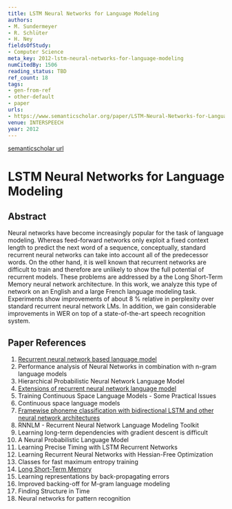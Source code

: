 ```yaml
---
title: LSTM Neural Networks for Language Modeling
authors:
- M. Sundermeyer
- R. Schlüter
- H. Ney
fieldsOfStudy:
- Computer Science
meta_key: 2012-lstm-neural-networks-for-language-modeling
numCitedBy: 1506
reading_status: TBD
ref_count: 18
tags:
- gen-from-ref
- other-default
- paper
urls:
- https://www.semanticscholar.org/paper/LSTM-Neural-Networks-for-Language-Modeling-Sundermeyer-Schlüter/f9a1b3850dfd837793743565a8af95973d395a4e?sort=total-citations
venue: INTERSPEECH
year: 2012
---
```


[semanticscholar url](https://www.semanticscholar.org/paper/LSTM-Neural-Networks-for-Language-Modeling-Sundermeyer-Schlüter/f9a1b3850dfd837793743565a8af95973d395a4e?sort=total-citations)

# LSTM Neural Networks for Language Modeling

## Abstract

Neural networks have become increasingly popular for the task of language modeling. Whereas feed-forward networks only exploit a fixed context length to predict the next word of a sequence, conceptually, standard recurrent neural networks can take into account all of the predecessor words. On the other hand, it is well known that recurrent networks are difficult to train and therefore are unlikely to show the full potential of recurrent models. These problems are addressed by a the Long Short-Term Memory neural network architecture. In this work, we analyze this type of network on an English and a large French language modeling task. Experiments show improvements of about 8 % relative in perplexity over standard recurrent neural network LMs. In addition, we gain considerable improvements in WER on top of a state-of-the-art speech recognition system.

## Paper References

1. [Recurrent neural network based language model](2010-recurrent-neural-network-based-language-model)
2. Performance analysis of Neural Networks in combination with n-gram language models
3. Hierarchical Probabilistic Neural Network Language Model
4. [Extensions of recurrent neural network language model](2011-extensions-of-recurrent-neural-network-language-model)
5. Training Continuous Space Language Models - Some Practical Issues
6. Continuous space language models
7. [Framewise phoneme classification with bidirectional LSTM and other neural network architectures](2005-framewise-phoneme-classification-with-bidirectional-lstm-and-other-neural-network-architectures)
8. RNNLM - Recurrent Neural Network Language Modeling Toolkit
9. Learning long-term dependencies with gradient descent is difficult
10. A Neural Probabilistic Language Model
11. Learning Precise Timing with LSTM Recurrent Networks
12. Learning Recurrent Neural Networks with Hessian-Free Optimization
13. Classes for fast maximum entropy training
14. [Long Short-Term Memory](1997-long-short-term-memory)
15. Learning representations by back-propagating errors
16. Improved backing-off for M-gram language modeling
17. Finding Structure in Time
18. Neural networks for pattern recognition
